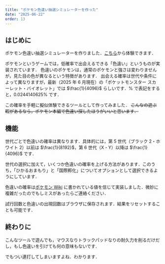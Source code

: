 ```yaml
---
title: "ポケモン色違い抽選シミュレーターを作った"
date: "2025-06-22"
order: 13
---
```


## はじめに
ポケモン色違い抽選シミュレーターを作りました．[こちら](/projects/shiny-pokemon)から体験できます．

ポケモンというゲームでは，低確率で出会えるできる「色違い」というものが実装されています．
色違いのポケモンは，通常のポケモンと強さは変わりませんが，見た目の色が異なるという特徴があります．
出会える確率は世代や条件によって異なりますが，最新（2025 年 6 月現在）の「ポケットモンスター スカーレット・バイオレット」では $\frac{1}{4096}$ らしいです．$\%$ で表記をすると，$0.0244140625\%$ です．

この確率を手軽に擬似体験できるツールとして作ってみました．
~~こんなの遊ぶ暇があるなら，ポケモン本編で色違い探したほうがいいと思います．~~

## 機能
世代ごとで色違いの確率は異なります．具体的には，第 5 世代（ブラック 2・ホワイト 2）以前は $\frac{1}{8192}$，第 6 世代（X・Y）以降は $\frac{1}{4096}$ です．

世代の選択に加えて，いくつか色違いの確率を上げる方法があります．このうち，「ひかるおまもり」と「国際孵化」についてオプションとして選択できるようにしています．

色違いの確率は[ポケモン Wiki](https://wiki.ポケモン.com/wiki/%E8%89%B2%E9%81%95%E3%81%84) に書かれている値を信じて実装しました．微妙に複雑だったのでもしミスがあったらご連絡ください．

試行回数と色違いの出現回数はブラウザに保存されます．結果をリセットすることも可能です．

## 終わりに
こんなツールで遊んでも，マウスなりトラックパッドなりの耐久力を削るだけだし，もし色違いを引けても何の意味もないです．

でもつい連打してしまいますよね．わかります．
